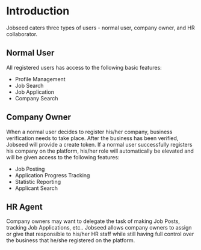# Introduction

Jobseed caters three types of users - normal user, company owner, and HR collaborator.

## Normal User

All registered users has access to the following basic features:
​
- Profile Management
- Job Search
- Job Application
- Company Search

## Company Owner

When a normal user decides to register his/her company, business verification needs to take place.
After the business has been verified, Jobseed will provide a create token. If a normal user successfully registers his company on the platform, his/her role will automatically be elevated and will be given access to the following features: 

- Job Posting
- Application Progress Tracking
- Statistic Reporting
- Applicant Search

## HR Agent

Company owners may want to delegate the task of making Job Posts, tracking Job Applications, etc..
Jobseed allows company owners to assign or give that responsible to his/her HR staff while still having full control over the business that he/she registered on the platform.